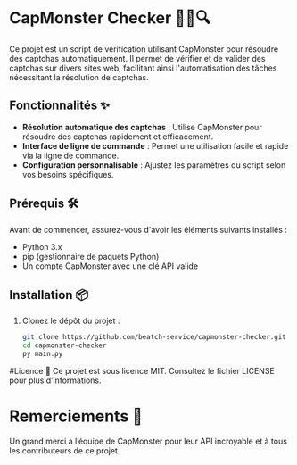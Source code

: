 # CapMonster Checker 🕵️‍♂️🔍

Ce projet est un script de vérification utilisant CapMonster pour résoudre des captchas automatiquement. Il permet de vérifier et de valider des captchas sur divers sites web, facilitant ainsi l'automatisation des tâches nécessitant la résolution de captchas.

## Fonctionnalités ✨

- **Résolution automatique des captchas** : Utilise CapMonster pour résoudre des captchas rapidement et efficacement.
- **Interface de ligne de commande** : Permet une utilisation facile et rapide via la ligne de commande.
- **Configuration personnalisable** : Ajustez les paramètres du script selon vos besoins spécifiques.

## Prérequis 🛠️

Avant de commencer, assurez-vous d'avoir les éléments suivants installés :

- Python 3.x
- pip (gestionnaire de paquets Python)
- Un compte CapMonster avec une clé API valide

## Installation 📦

1. Clonez le dépôt du projet :
   ```sh
   git clone https://github.com/beatch-service/capmonster-checker.git
   cd capmonster-checker 
   py main.py

#Licence 📜
Ce projet est sous licence MIT. Consultez le fichier LICENSE pour plus d’informations.

# Remerciements 🙏
Un grand merci à l’équipe de CapMonster pour leur API incroyable et à tous les contributeurs de ce projet.